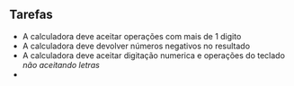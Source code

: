 ## Tarefas
- A calculadora deve aceitar operações com mais de 1 digito
- A calculadora deve devolver números negativos no resultado
- A calculadora deve aceitar digitação numerica e operações do teclado *não aceitando letras*
- 